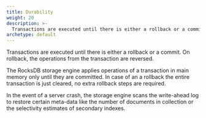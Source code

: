 ```yaml
---
title: Durability
weight: 20
description: >-
  Transactions are executed until there is either a rollback or a commit
archetype: default
---
```

Transactions are executed until there is either a rollback
or a commit. On rollback, the operations from the transaction are reversed.

The RocksDB storage engine applies operations of a transaction in main memory
only until they are committed. In case of an a rollback the entire transaction
is just cleared, no extra rollback steps are required.

<!-- TODO: point out data loss (query accepted by server, but will be lost) -->
<!-- TODO: intermediate commits?! -->

In the event of a server crash, the storage engine scans the write-ahead log
to restore certain meta-data like the number of documents in collection 
or the selectivity estimates of secondary indexes.

<!-- TODO: obsolete?
There is thus the potential risk of losing data between the commit of the 
transaction and the actual (delayed) disk synchronization. This is the same as 
writing into collections that have the `waitForSync` property set to `false`
outside of a transaction.
In case of a crash with `waitForSync` set to false, the operations performed in
the transaction are either visible completely or not at all, depending on
whether the delayed synchronization had kicked in or not.

To ensure durability of transactions on a collection that have the `waitForSync`
property set to `false`, you can set the `waitForSync` attribute of the object
that is passed to `executeTransaction`. This forces a synchronization of the
transaction to disk even for collections that have `waitForSync` set to `false`:

```js
db._executeTransaction({
  collections: { 
    write: "users"
  },
  waitForSync: true,
  action: function () { ... }
});
```

An alternative is to perform an operation with an explicit `sync` request in
a transaction, e.g.

```js
db.users.save({ _key: "1234" }, true); 
```

In this case, the `true` value makes the whole transaction be synchronized
to disk at the commit.

In any case, ArangoDB gives users the choice of whether or not they want 
full durability for single collection transactions. Using the delayed synchronization
(i.e. `waitForSync` with a value of `false`) potentially increases throughput 
and performance of transactions, but introduces the risk of losing the last
committed transactions in the case of a crash.

The call to the `db._executeTransaction()` function 
only returns after the data of all modified collections has been synchronized
to disk and the transaction has been made fully durable. This not only reduces the
risk of losing data in case of a crash but also ensures consistency after a
restart.
-->
